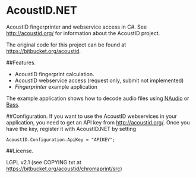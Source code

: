 AcoustID.NET
============

AcoustID fingerprinter and webservice access in C#. See http://acoustid.org/ for information about the AcoustID project.

The original code for this project can be found at https://bitbucket.org/acoustid.

##Features.
* AcoustID fingerprint calculation.
* AcoustID webservice access (request only, submit not implemented)
* *Fingerprinter* example application

The example application shows how to decode audio files using [NAudio](http://naudio.codeplex.com/) or [Bass](http://www.un4seen.com/bass.html).

##Configuration.
If you want to use the AcoustID webservices in your application, you need to get an API key from http://acoustid.org/. Once you have the key, register it with AcoustID.NET by setting
```
AcoustID.Configuration.ApiKey = "APIKEY";
```

##License.

LGPL v2.1 (see COPYING.txt at https://bitbucket.org/acoustid/chromaprint/src)
